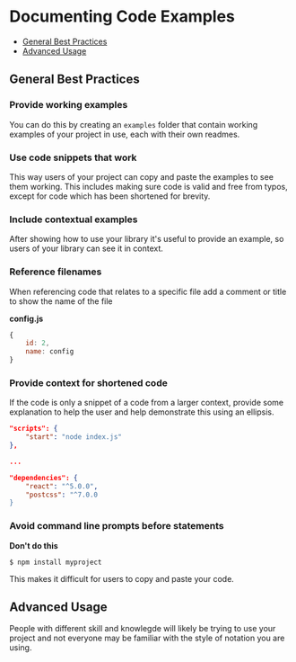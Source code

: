 # Documenting Code Examples

- [General Best Practices](#general-best-practices)
- [Advanced Usage](#advanced-usage)

## General Best Practices

### Provide working examples

You can do this by creating an `examples` folder that contain working examples of your project in use, each with their own readmes.

### Use code snippets that work

This way users of your project can copy and paste the examples to see them working. This includes making sure code is valid and free from typos, except for code which has been shortened for brevity.

### Include contextual examples

After showing how to use your library it's useful to provide an example, so users of your library can see it in context.

### Reference filenames

When referencing code that relates to a specific file add a comment or title to show the name of the file

__config.js__
```js
{
    id: 2,
    name: config
}
```

### Provide context for shortened code

If the code is only a snippet of a code from a larger context, provide some explanation to help the user and help demonstrate this using an ellipsis.

```json
"scripts": {
    "start": "node index.js"
},

...

"dependencies": {
    "react": "^5.0.0",
    "postcss": "^7.0.0
}
```

### Avoid command line prompts before statements

__Don't do this__

```
$ npm install myproject
```

This makes it difficult for users to copy and paste your code.


## Advanced Usage

People with different skill and knowlegde will likely be trying to use your project and not everyone may be familiar with the style of notation you are using.